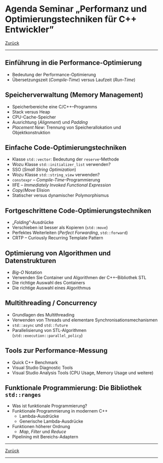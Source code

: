 # Agenda Seminar &bdquo;Performanz und Optimierungstechniken für C++ Entwickler&rdquo;

[Zurück](./Readme_Performance_Optimization.md)

---

## Einführung in die Performance-Optimierung

  * Bedeutung der Performance-Optimierung
  * Übersetzungszeit (*Compile-Time*) versus Laufzeit (*Run-Time*)


## Speicherverwaltung (Memory Management)

  * Speicherbereiche eine C/C++&ndash;Programms
  * Stack versus Heap
  * CPU-Cache-Speicher
  * Ausrichtung (*Alignment*) und *Padding* 
  * *Placement New*: Trennung von Speicherallokation und Objektkonstruktion


## Einfache Code-Optimierungstechniken

  * Klasse `std::vector`: Bedeutung der `reserve`-Methode
  * Wozu Klasse `std::initializer_list` verwenden?
  * SSO (*Small String Optimization*)
  * Wozu Klasse `std::string_view` verwenden?
  * `constexpr` &ndash; *Compile-Time*&ndash;Programmierung
  * IIFE &ndash; *Immediately Invoked Functional Expression*
  * *Copy*/*Move* Elision
  * Statischer versus dynamischer Polymorphismus


## Fortgeschrittene Code-Optimierungstechniken

  * &bdquo;*Folding*&rdquo;-Ausdrücke
  * Verschieben ist besser als Kopieren (`std::move`)
  * Perfektes Weiterleiten (*Perfect Forwarding*, `std::forward`)
  * CRTP &ndash; Curiously Recurring Template Pattern


## Optimierung von Algorithmen und Datenstrukturen

  * *Big-O* Notation
  * Verwenden Sie Container und Algorithmen der C++&ndash;Bibliothek STL
  * Die richtige Auswahl des Containers
  * Die richtige Auswahl eines Algorithmus


## Multithreading / Concurrency

  * Grundlagen des Multithreading
  * Verwenden von Threads und elementare Synchronisationsmechanismen
  * `std::async` und `std::future`
  * Parallelisierung von STL-Algorithmen (`std::execution::parallel_policy`)


## Tools zur Performance-Messung

  * Quick C++ Benchmark
  * Visual Studio Diagnostic Tools
  * Visual Studio Analysis Tools (CPU Usage, Memory Usage und weitere)

 
## Funktionale Programmierung: Die Bibliothek `std::ranges`

  * Was ist funktionale Programmierung?
  * Funktionale Programmierung in modernem C++
    * Lambda-Ausdrücke
    * Generische Lambda-Ausdrücke
  * Funktionen höherer Ordnung
    * *Map*, *Filter* und *Reduce*
  * Pipelining mit Bereichs-Adaptern


---

[Zurück](./Readme_Performance_Optimization.md)

---

